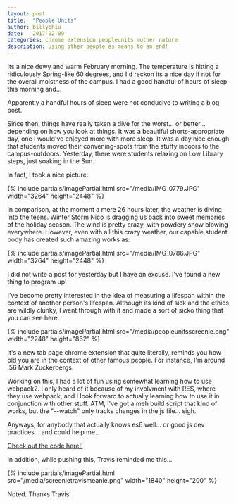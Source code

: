 ```yaml
---
layout: post
title:  "People Units"
author: billychiu
date:   2017-02-09
categories: chrome extension peopleunits mother nature
description: Using other people as means to an end!
---
```


Its a nice dewy and warm February morning. The temperature is hitting a ridiculously Spring-like 60 degrees, and I'd reckon its a nice day if not for the overall moistness of the campus. I had a good handful of hours of sleep this morning and...

Apparently a handful hours of sleep were not conducive to writing a blog post.

Since then, things have really taken a dive for the worst... or better... depending on how you look at things. It was a beautiful shorts-appropriate day, one I would've enjoyed more with more sleep. It was a day nice enough that students moved their convening-spots from the stuffy indoors to the campus-outdoors. Yesterday, there were students relaxing on Low Library steps, just soaking in the Sun.

In fact, I took a nice picture.

{% include partials/imagePartial.html src="/media/IMG_0779.JPG" width="3264" height="2448" %}

In comparison, at the moment a mere 26 hours later, the weather is diving into the teens. Winter Storm Nico is dragging us back into sweet memories of the holiday season. The wind is pretty crazy, with powdery snow blowing everywhere. However, even with all this crazy weather, our capable student body has created such amazing works as:

{% include partials/imagePartial.html src="/media/IMG_0786.JPG" width="3264" height="2448" %}

I did not write a post for yesterday but I have an excuse. I've found a new thing to program up!

I've become pretty interested in the idea of measuring a lifespan within the context of another person's lifespan. Although its kind of sick and the ethics are wildly clunky, I went through with it and made a sort of sicko thing that you can see here.

{% include partials/imagePartial.html src="/media/peopleunitsscreenie.png" width="2248" height="862" %}

It's a new tab page chrome extension that quite literally, reminds you how old you are in the context of other famous people. For instance, I'm around .56 Mark Zuckerbergs.

Working on this, I had a lot of fun using somewhat learning how to use webpack2. I only heard of it because of my involvment with RES, where they use webpack, and I look forward to actually learning how to use it in conjunction with other stuff. ATM, I've got a meh build script that kind of works, but the "--watch" only tracks changes in the js file... sigh.

Anyways, for anybody that actually knows es6 well... or good js dev practices... and could help me..

[Check out the code here!!](https://github.com/WilliamChiu/People-Units)

In addition, while pushing this, Travis reminded me this...

{% include partials/imagePartial.html src="/media/screenietravismeanie.png" width="1840" height="200" %}

Noted. Thanks Travis.